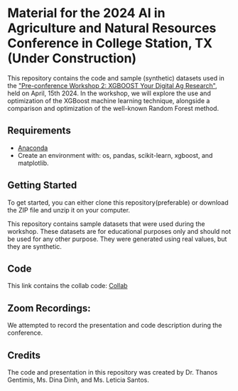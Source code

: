 # Material for the 2024 AI in Agriculture and Natural Resources Conference in College Station, TX (Under Construction)

This repository contains the code and sample (synthetic) datasets used in the ["Pre-conference Workshop 2: XGBOOST Your Digital Ag Research"](https://agriliferegister.tamu.edu/website/63088/#agenda), held on April, 15th 2024. In the workshop, we will explore the use and optimization of the XGBoost machine learning technique, alongside a comparison and optimization of the well-known Random Forest method.

## Requirements
- [Anaconda](https://www.anaconda.com/)
- Create an environment with: os, pandas, scikit-learn, xgboost, and matplotlib.

## Getting Started
To get started, you can either clone this repository(preferable) or download the ZIP file and unzip it on your computer. 

This repository contains sample datasets that were used during the workshop. These datasets are for educational purposes only and should not be used for any other purpose. They were generated using real values, but they are synthetic.

## Code
This link contains the collab code: [Collab](https://colab.research.google.com/drive/1fkb_bNJG_JBqpJ6hWt3QQsLCQKOCrMK_)


## Zoom Recordings:
We attempted to record the presentation and code description during the conference. 

## Credits
The code and presentation in this repository was created by Dr. Thanos Gentimis,  Ms. Dina Dinh, and Ms. Leticia Santos. 
